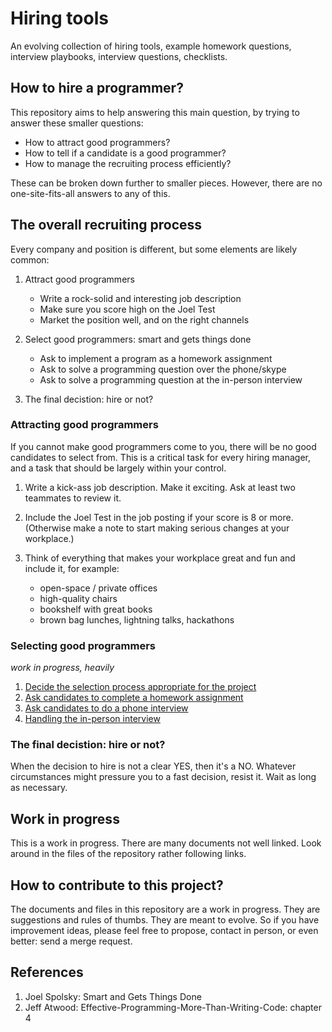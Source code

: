 Hiring tools
============

An evolving collection of hiring tools,
example homework questions, interview playbooks,
interview questions, checklists.

How to hire a programmer?
-------------------------

This repository aims to help answering this main question,
by trying to answer these smaller questions:

- How to attract good programmers?
- How to tell if a candidate is a good programmer?
- How to manage the recruiting process efficiently?

These can be broken down further to smaller pieces.
However, there are no one-site-fits-all answers to any of this.

The overall recruiting process
-------------------------------

Every company and position is different, but some elements are likely common:

1. Attract good programmers

    - Write a rock-solid and interesting job description
    - Make sure you score high on the Joel Test
    - Market the position well, and on the right channels

2. Select good programmers: smart and gets things done

    - Ask to implement a program as a homework assignment
    - Ask to solve a programming question over the phone/skype
    - Ask to solve a programming question at the in-person interview

3. The final decistion: hire or not?

### Attracting good programmers

If you cannot make good programmers come to you,
there will be no good candidates to select from.
This is a critical task for every hiring manager,
and a task that should be largely within your control.

1. Write a kick-ass job description. Make it exciting.
   Ask at least two teammates to review it. 

2. Include the Joel Test in the job posting if your score is 8 or more.
   (Otherwise make a note to start making serious changes at your workplace.)

3. Think of everything that makes your workplace great and fun and include it,
   for example:
   - open-space / private offices
   - high-quality chairs
   - bookshelf with great books
   - brown bag lunches, lightning talks, hackathons

### Selecting good programmers

*work in progress, heavily*

1. [Decide the selection process appropriate for the project](selection-process/README.md)
2. [Ask candidates to complete a homework assignment](selection-process/homework-assignments.md)
3. [Ask candidates to do a phone interview](selection-process/phone-interviews.md)
4. [Handling the in-person interview](selection-process/interviews.md)

### The final decistion: hire or not?

When the decision to hire is not a clear YES, then it's a NO.
Whatever circumstances might pressure you to a fast decision,
resist it.
Wait as long as necessary.

Work in progress
----------------

This is a work in progress.
There are many documents not well linked.
Look around in the files of the repository rather following links.

How to contribute to this project?
----------------------------------

The documents and files in this repository are a work in progress.
They are suggestions and rules of thumbs.
They are meant to evolve.
So if you have improvement ideas, please feel free to propose,
contact in person, or even better: send a merge request.

References
----------

1. Joel Spolsky: Smart and Gets Things Done
2. Jeff Atwood: Effective-Programming-More-Than-Writing-Code: chapter 4
